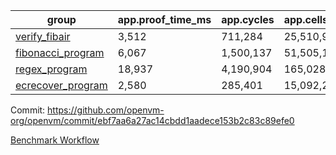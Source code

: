 | group | app.proof_time_ms | app.cycles | app.cells_used | leaf.proof_time_ms | leaf.cycles | leaf.cells_used |
| -- | -- | -- | -- | -- | -- | -- |
| [verify_fibair](https://github.com/openvm-org/openvm/blob/benchmark-results/benchmarks/verify_fibair-ebf7aa6a27ac14cbdd1aadece153b2c83c89efe0.md) | 3,512 |  711,284 |  25,510,945 |- | - | - |
| [fibonacci_program](https://github.com/openvm-org/openvm/blob/benchmark-results/benchmarks/fibonacci-ebf7aa6a27ac14cbdd1aadece153b2c83c89efe0.md) | 6,067 |  1,500,137 |  51,505,102 | 13,317 |  3,085,986 |  110,717,983 |
| [regex_program](https://github.com/openvm-org/openvm/blob/benchmark-results/benchmarks/regex-ebf7aa6a27ac14cbdd1aadece153b2c83c89efe0.md) | 18,937 |  4,190,904 |  165,028,173 | 30,356 |  5,935,333 |  244,157,346 |
| [ecrecover_program](https://github.com/openvm-org/openvm/blob/benchmark-results/benchmarks/ecrecover-ebf7aa6a27ac14cbdd1aadece153b2c83c89efe0.md) | 2,580 |  285,401 |  15,092,297 | 41,279 |  8,655,418 |  365,911,096 |


Commit: https://github.com/openvm-org/openvm/commit/ebf7aa6a27ac14cbdd1aadece153b2c83c89efe0

[Benchmark Workflow](https://github.com/openvm-org/openvm/actions/runs/12792223688)
